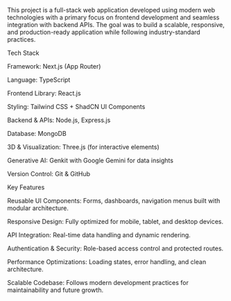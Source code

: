 This project is a full-stack web application developed using modern web technologies with a primary focus on frontend development and seamless integration with backend APIs. The goal was to build a scalable, responsive, and production-ready application while following industry-standard practices.

Tech Stack

Framework: Next.js (App Router)

Language: TypeScript

Frontend Library: React.js

Styling: Tailwind CSS + ShadCN UI Components

Backend & APIs: Node.js, Express.js

Database: MongoDB

3D & Visualization: Three.js (for interactive elements)

Generative AI: Genkit with Google Gemini for data insights

Version Control: Git & GitHub

Key Features

Reusable UI Components: Forms, dashboards, navigation menus built with modular architecture.

Responsive Design: Fully optimized for mobile, tablet, and desktop devices.

API Integration: Real-time data handling and dynamic rendering.

Authentication & Security: Role-based access control and protected routes.

Performance Optimizations: Loading states, error handling, and clean architecture.

Scalable Codebase: Follows modern development practices for maintainability and future growth.